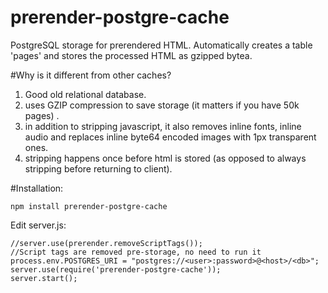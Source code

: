 # prerender-postgre-cache

PostgreSQL storage for prerendered HTML. 
Automatically creates a table 'pages' and stores the processed HTML as gzipped bytea.

#Why is it different from other caches?

 1. Good old relational database.
 2. uses GZIP compression to save storage (it matters if you have 50k pages) .
 3. in addition to stripping javascript, it also removes inline fonts, inline audio and replaces inline byte64 encoded images with 1px transparent ones.
 4. stripping happens once before html is stored (as opposed to always
    stripping before returning to client).
    
    

#Installation:

    npm install prerender-postgre-cache

Edit server.js:

    //server.use(prerender.removeScriptTags()); 
    //Script tags are removed pre-storage, no need to run it
    process.env.POSTGRES_URI = "postgres://<user>:password>@<host>/<db>";
    server.use(require('prerender-postgre-cache'));
    server.start();

